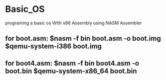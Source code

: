 # Basic_OS
programing a basic os With x86 Assembly using NASM Assembler

for boot.asm:
$nasm -f bin boot.asm -o boot.img  
$qemu-system-i386 boot.img
------------------------------------------

for boot4.asm:
$nasm -f bin boot4.asm -o boot.bin
$qemu-system-x86_64 boot.bin
-------------------------------------------

